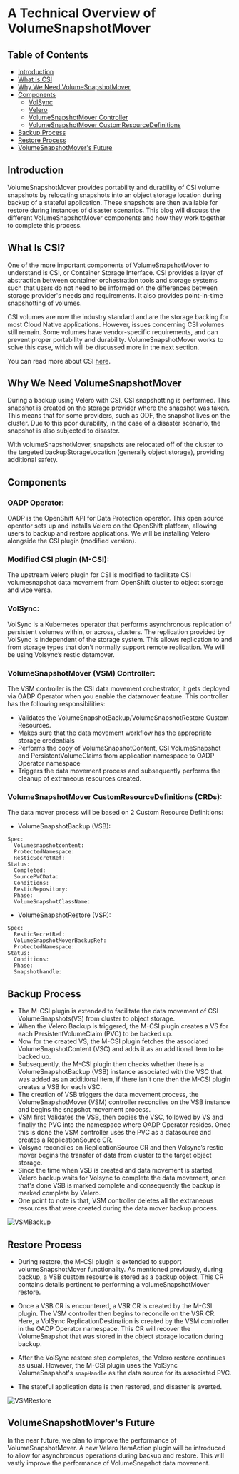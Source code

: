 # A Technical Overview of VolumeSnapshotMover

## Table of Contents
- [Introduction](#introduction)
- [What is CSI](#what-is-csi)
- [Why We Need VolumeSnapshotMover](#why-we-need-volumesnapshotmover)
- [Components](#components)
  - [VolSync](#volsync)
  - [Velero](#velero)
  - [VolumeSnapshotMover Controller](#volumesnapshotmover-controller)
  - [VolumeSnapshotMover CustomResourceDefinitions](#volumesnapshotmover-customresourcedefinitions)
- [Backup Process](#backup-process)
- [Restore Process](#restore-process)
- [VolumeSnapshotMover's Future](#volumesnapshotmovers-future)


## Introduction

VolumeSnapshotMover provides portability and durability of CSI volume snapshots 
by relocating snapshots into an object storage location during backup of a 
stateful application. These snapshots are then available for restore during 
instances of disaster scenarios. This blog will discuss the different 
VolumeSnapshotMover components and how they work together to complete this 
process.


## What Is CSI?

One of the more important components of VolumeSnapshotMover to understand is CSI, 
or Container Storage Interface. CSI provides a layer of abstraction between container 
orchestration tools and storage systems such that users do not need to be 
informed on the differences between storage provider's needs and requirements.
It also provides point-in-time snapshotting of volumes.

CSI volumes are now the industry standard and are the storage backing for most 
Cloud Native applications. 
However, issues concerning CSI volumes still remain. Some volumes have 
vendor-specific requirements, and can prevent proper portability and durability. 
VolumeSnapshotMover works to solve this case, which will be
discussed more in the next section.

You can read more about CSI [here](https://kubernetes-csi.github.io/docs/). 


## Why We Need VolumeSnapshotMover

During a backup using Velero with CSI, CSI snapshotting is performed. This 
snapshot is created on the storage provider where the snapshot was taken. 
This means that for some providers, such as ODF, the snapshot lives on the 
cluster. Due to this poor durability, in the case of a disaster scenario, the 
snapshot is also subjected to disaster.  

With volumeSnapshotMover, snapshots are relocated off of the cluster to the 
targeted backupStorageLocation (generally object storage), providing additional safety. 


## Components

### OADP Operator: 
OADP is the OpenShift API for Data Protection operator. This open source operator sets up and installs Velero on the OpenShift platform, allowing users to backup and restore applications. 
We will be installing Velero alongside the CSI plugin (modified version).

### Modified CSI plugin (M-CSI):  
The upstream Velero plugin for CSI is modified to facilitate CSI volumesnapshot data movement from OpenShift cluster to object storage and vice versa.

### VolSync:
VolSync is a Kubernetes operator that performs asynchronous replication of persistent volumes within, or across, clusters. The replication provided by VolSync is independent of the storage system. This allows replication to and from storage types that don’t normally support remote replication. 
We will be using Volsync’s restic datamover.

### VolumeSnapshotMover (VSM) Controller:
The VSM controller is the CSI data movement orchestrator, it gets deployed via OADP Operator when you enable the datamover feature. This controller has the following responsibilities:
- Validates the VolumeSnapshotBackup/VolumeSnapshotRestore Custom Resources.
- Makes sure that the data movement workflow has the appropriate storage credentials
- Performs the copy of VolumeSnapshotContent, CSI VolumeSnapshot and PersistentVolumeClaims from application namespace to OADP Operator namespace
- Triggers the data movement process and subsequently performs the cleanup of extraneous resources created.

### VolumeSnapshotMover CustomResourceDefinitions (CRDs):
The data mover process will be based on 2 Custom Resource Definitions:
- VolumeSnapshotBackup (VSB):
```
Spec:
  Volumesnapshotcontent:
  ProtectedNamespace:
  ResticSecretRef:
Status:
  Completed:
  SourcePVCData:
  Conditions:
  ResticRepository:
  Phase:
  VolumeSnapshotClassName:  
```
- VolumeSnapshotRestore (VSR):
```
Spec:
  ResticSecretRef:
  VolumeSnapshotMoverBackupRef:
  ProtectedNamespace:
Status:
  Conditions:
  Phase:
  Snapshothandle:
```

## Backup Process

- The M-CSI plugin is extended to facilitate the data movement of CSI VolumeSnapshots(VS) from cluster to object storage.
- When the Velero Backup is triggered, the M-CSI plugin creates a VS for each PersistentVolumeClaim (PVC) to be backed up.
- Now for the created VS, the M-CSI plugin fetches the associated VolumeSnapshotContent (VSC) and adds it as an additional item to be backed up.
- Subsequently, the M-CSI plugin then checks whether there is a VolumeSnapshotBackup (VSB) instance associated with the VSC that was added as an additional item, if there isn't one then the M-CSI plugin creates a VSB for each VSC.
- The creation of VSB triggers the data movement process, the VolumeSnapshotMover (VSM) controller reconciles on the VSB instance and begins the snapshot movement process.
- VSM first Validates the VSB, then copies the VSC, followed by VS and finally the PVC into the namespace where OADP Operator resides. Once this is done the VSM controller uses the PVC as a datasource and creates a ReplicationSource CR.
- Volsync reconciles on ReplicationSource CR and then Volsync’s restic mover begins the transfer of data from cluster to the target object storage.
- Since the time when VSB is created and data movement is started, Velero backup waits for Volsync to complete the data movement, once that's done VSB is marked complete and consequently the backup is marked complete by Velero.
- One point to note is that, VSM controller deletes all the extraneous resources that were created during the data mover backup process.


![VSMBackup](dataMoverBackup.png)



## Restore Process

- During restore, the M-CSI plugin is extended to support volumeSnapshotMover 
functionality. As mentioned previously, during backup, a VSB custom 
resource is stored as a backup object. This CR contains details pertinent to 
performing a volumeSnapshotMover restore. 

- Once a VSB CR is encountered, a VSR CR is created by the M-CSI plugin. The VSM controller 
then begins to reconcile on the VSR CR. Here, a VolSync ReplicationDestination is created by the VSM controller in the 
OADP Operator namespace. This CR will recover the VolumeSnapshot that was 
stored in the object storage location during backup. 

- After the VolSync restore step completes, the Velero restore continues as usual. 
However, the M-CSI plugin uses the VolSync VolumeSnapshot's `snapHandle` 
as the data source for its associated PVC.  

- The stateful application data is then restored, and disaster is averted.


![VSMRestore](dataMoverRestore.png)

## VolumeSnapshotMover's Future

In the near future, we plan to improve the performance of VolumeSnapshotMover. 
A new Velero ItemAction plugin will be introduced to allow for asynchronous 
operations during backup and restore. This will vastly improve the performance of 
VolumeSnapshot data movement.
